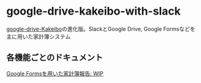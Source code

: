 # google-drive-kakeibo-with-slack
[google-drive-Kakeibo](https://github.com/shinshin86/google-drive-Kakeibo)の進化版。SlackとGoogle Drive, Google Formsなどを主に用いた家計簿システム





## 各機能ごとのドキュメント

[Google Formsを用いた家計簿報告: WIP](./google-forms/README.md)

